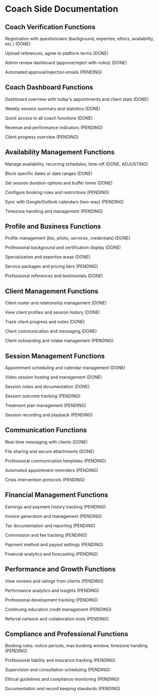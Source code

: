 # Coach Side Documentation

## Coach Verification Functions 
Registration with questionnaire (background, expertise, ethics, availability, etc.) (DONE)

Upload references, agree to platform terms (DONE)

Admin review dashboard (approve/reject with notes) (DONE)

Automated approval/rejection emails (PENDING)

## Coach Dashboard Functions
Dashboard overview with today's appointments and client stats (DONE)

Weekly session summary and statistics (DONE)

Quick access to all coach functions (DONE)

Revenue and performance indicators (PENDING)

Client progress overview (PENDING)

## Availability Management Functions
Manage availability, recurring schedules, time-off (DONE, ADJUSTING)

Block specific dates or date ranges (DONE)

Set session duration options and buffer times (DONE)

Configure booking rules and restrictions (PENDING)

Sync with Google/Outlook calendars (two-way) (PENDING)

Timezone handling and management (PENDING)

## Profile and Business Functions
Profile management (bio, photo, services, credentials) (DONE)

Professional background and certification display (DONE)

Specialization and expertise areas (DONE)

Service packages and pricing tiers (PENDING)

Professional references and testimonials (DONE)

## Client Management Functions
Client roster and relationship management (DONE)

View client profiles and session history (DONE)

Track client progress and notes (DONE)

Client communication and messaging (DONE)

Client onboarding and intake management (PENDING)

## Session Management Functions
Appointment scheduling and calendar management (DONE)

Video session hosting and management (DONE)

Session notes and documentation (DONE)

Session outcome tracking (PENDING)

Treatment plan management (PENDING)

Session recording and playback (PENDING)

## Communication Functions
Real-time messaging with clients (DONE)

File sharing and secure attachments (DONE)

Professional communication templates (PENDING)

Automated appointment reminders (PENDING)

Crisis intervention protocols (PENDING)

## Financial Management Functions
Earnings and payment history tracking (PENDING)

Invoice generation and management (PENDING)

Tax documentation and reporting (PENDING)

Commission and fee tracking (PENDING)

Payment method and payout settings (PENDING)

Financial analytics and forecasting (PENDING)

## Performance and Growth Functions
View reviews and ratings from clients (PENDING)

Performance analytics and insights (PENDING)

Professional development tracking (PENDING)

Continuing education credit management (PENDING)

Referral network and collaboration tools (PENDING)

## Compliance and Professional Functions
Booking rules: notice periods, max booking window, timezone handling (PENDING)

Professional liability and insurance tracking (PENDING)

Supervision and consultation scheduling (PENDING)

Ethical guidelines and compliance monitoring (PENDING)

Documentation and record keeping standards (PENDING)